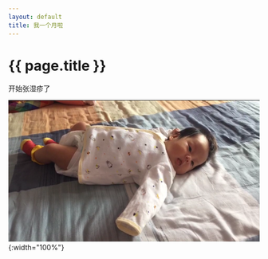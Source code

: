 ```yaml
---
layout: default
title: 我一个月啦
---
```


# {{ page.title }}
开始张湿疹了

![Hello World!](/assets/img/7-10满月啦.jpg){:width="100%"}
